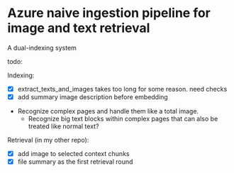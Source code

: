 # Azure naive ingestion pipeline for image and text retrieval

A dual-indexing system

todo:

Indexing:
- [x] extract_texts_and_images takes too long for some reason. need checks
- [x] add summary image description before embedding
- Recognize complex pages and handle them like a total image.
    - Recognize big text blocks within complex pages that can also be treated like normal text?


Retrieval (in my other repo):
- [x] add image to selected context chunks
- [x] file summary as the first retrieval round
